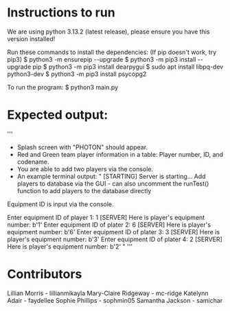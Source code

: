 # Instructions to run
We are using python 3.13.2 (latest release), please ensure you have this version installed!


Run these commands to install the dependencies:
(If pip doesn't work, try pip3)
$ python3 -m ensurepip --upgrade
$ python3 -m pip3 install --upgrade pip
$ python3 -m pip3 install dearpygui
$ sudo apt install libpq-dev python3-dev
$ python3 -m pip3 install psycopg2

To run the program:
$ python3 main.py

# Expected output:
'''
- Splash screen with "PHOTON" should appear.
- Red and Green team player information in a table: Player number, ID, and codename.
- You are able to add two players via the console.
- An example terminal output:
"
[STARTING] Server is starting...
Add players to database via the GUI - can also uncomment
the runTest() function to add players to the database directly

Equipment ID is input via the console.

Enter equipment ID of player 1: 1
[SERVER] Here is player's equipment number: b'1'
Enter equipment ID of plater 2: 6
[SERVER] Here is player's equipment number: b'6'
Enter equipment ID of plater 3: 3
[SERVER] Here is player's equipment number: b'3'
Enter equipment ID of plater 4: 2
[SERVER] Here is player's equipment number: b'2'
"
'''
# Contributors
Lillian Morris - lillianmikayla
Mary-Claire Ridgeway - mc-ridge
Katelynn Adair - faydellee
Sophie Phillips - sophmin05
Samantha Jackson - samichar